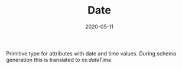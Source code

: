﻿---
title: Date
toc: false
type: specs
date: "2020-05-11"
draft: false
specification: VEC
version: 1.2.0
documentType: "Recommendation"
elementType: Class
classes:
  - Date
menu_name: vec-1.2.0
---
<p> Primitive type for attributes with date and time values. During schema generation this is translated to <i>xs:dateTime</i>.      </p>